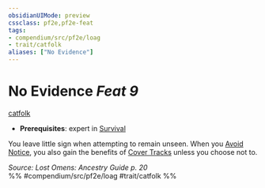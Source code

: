 ```yaml
---
obsidianUIMode: preview
cssclass: pf2e,pf2e-feat
tags:
- compendium/src/pf2e/loag
- trait/catfolk
aliases: ["No Evidence"]
---
```

# No Evidence  *Feat 9*  
[catfolk](../../Rules/traits/catfolk-b1.md)  

- **Prerequisites**: expert in [Survival](../skills.md#Survival)

You leave little sign when attempting to remain unseen. When you [Avoid Notice](../../Rules/actions/avoid-notice.md), you also gain the benefits of [Cover Tracks](../../Rules/actions/cover-tracks.md) unless you choose not to.

*Source: Lost Omens: Ancestry Guide p. 20*  
%% #compendium/src/pf2e/loag #trait/catfolk %%